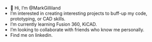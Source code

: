 - 👋 Hi, I’m @MarkGilliland
- I’m interested in creating interesting projects to buff-up my code, prototyping, or CAD skills.
- I’m currently learning Fusion 360, KiCAD.
- I’m looking to collaborate with friends who know me personally.
- Find me on linkedin.

<!---
MarkGilliland/MarkGilliland is a ✨ special ✨ repository because its `README.md` (this file) appears on your GitHub profile.
You can click the Preview link to take a look at your changes.
--->
